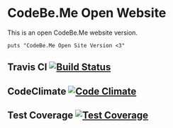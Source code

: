
# CodeBe.Me Open Website

This is an open CodeBe.Me website version.

```
puts "CodeBe.Me Open Site Version <3"
```

## Travis CI [![Build Status](https://travis-ci.org/juuh42dias/codebeme.svg?branch=master)](https://travis-ci.org/juuh42dias/codebeme)

## CodeClimate [![Code Climate](https://codeclimate.com/github/codeclimate/codeclimate/badges/gpa.svg)](https://codeclimate.com/github/codeclimate/codeclimate)

## Test Coverage [![Test Coverage](https://codeclimate.com/github/codeclimate/codeclimate/badges/coverage.svg)](https://codeclimate.com/github/codeclimate/codeclimate/coverage)